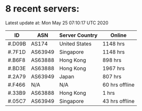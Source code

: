 # 8 recent servers:

Latest update at: Mon May 25 07:10:17 UTC 2020

| ID | ASN | Server Country | Online |
| -- | --- | -------------- | ------ |
| #.D09B | AS174 | United States | 1148 hrs |
| #.7F1D | AS63949 | Singapore | 1148 hrs |
| #.B6F8 | AS63888 | Hong Kong | 898 hrs |
| #.BD3E | AS63888 | Hong Kong | 1967 hrs |
| #.2A79 | AS63949 | Japan | 807 hrs |
| #.F466 | N/A | N/A | 60 hrs offline |
| #.33B9 | AS63888 | Hong Kong | 1 hrs |
| #.05C7 | AS63949 | Singapore | 43 hrs offline |

